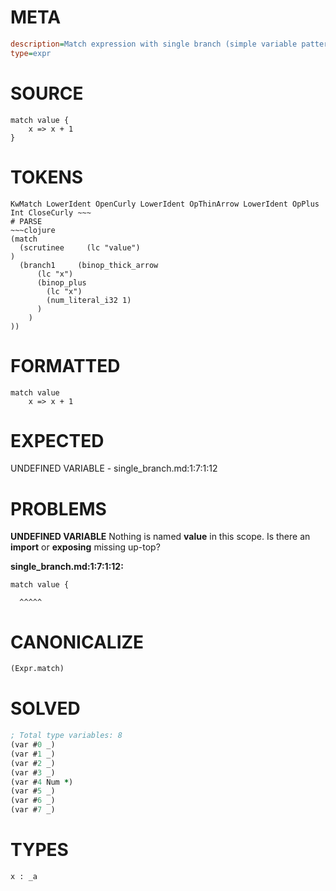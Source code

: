 # META
~~~ini
description=Match expression with single branch (simple variable pattern)
type=expr
~~~
# SOURCE
~~~roc
match value {
    x => x + 1
}
~~~
# TOKENS
~~~text
KwMatch LowerIdent OpenCurly LowerIdent OpThinArrow LowerIdent OpPlus Int CloseCurly ~~~
# PARSE
~~~clojure
(match
  (scrutinee     (lc "value")
)
  (branch1     (binop_thick_arrow
      (lc "x")
      (binop_plus
        (lc "x")
        (num_literal_i32 1)
      )
    )
))
~~~
# FORMATTED
~~~roc
match value
	x => x + 1
~~~
# EXPECTED
UNDEFINED VARIABLE - single_branch.md:1:7:1:12
# PROBLEMS
**UNDEFINED VARIABLE**
Nothing is named **value** in this scope.
Is there an **import** or **exposing** missing up-top?

**single_branch.md:1:7:1:12:**
```roc
match value {
```
      ^^^^^


# CANONICALIZE
~~~clojure
(Expr.match)
~~~
# SOLVED
~~~clojure
; Total type variables: 8
(var #0 _)
(var #1 _)
(var #2 _)
(var #3 _)
(var #4 Num *)
(var #5 _)
(var #6 _)
(var #7 _)
~~~
# TYPES
~~~roc
x : _a
~~~
